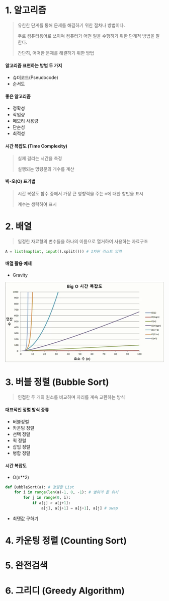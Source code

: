 # 1. 알고리즘

> 유한한 단계를 통해 문제를 해결하기 위한 절차나 방법이다.
>
> 주로 컴퓨터용어로 쓰이며 컴퓨터가 어떤 일을 수행하기 위한 단계적 방법을 말한다.
>
> 간단히, 어떠한 문제를 해결하기 위한 방법

#### 알고리즘 표현하는 방법 두 가지

* 슈더코드(Pseudocode)
* 순서도

#### 좋은 알고리즘

* 정확성
* 작업량
* 메모리 사용량
* 단순성
* 최적성

#### 시간 복잡도 (Time Complexity) 

> 실제 걸리는 시간을 측정
>
> 실행되는 명령문의 개수를 계산

#### 빅-오(O) 표기법

> 시간 복잡도 함수 중에서 가장 큰 영향력을 주는 n에 대한 항만을 표시
>
> 계수는 생략하여 표시



# 2. 배열

> 일정한 자료형의 변수들을 하나의 이름으로 열거하여 사용하는 자료구조

```python
A = list(map(int, input().split())) # 1차원 리스트 입력
```

#### 배열 활용 예제

* Gravity

![image-20210810193035655](List.assets/image-20210810193035655.png)

# 3. 버블 정렬 (Bubble Sort)

> 인접한 두 개의 원소를 비교하며 자리를 계속 교환하는 방식

#### 대표적인 정렬 방식 종류

* 버블정렬
* 카운팅 정렬
* 선택 정렬
* 퀵 정렬
* 삽입 정렬
* 병합 정렬

#### 시간 복잡도

* O(n**2)

```python
def BubbleSort(a): # 정렬할 List
    for i in range(len(a)-1, 0, -1): # 범위의 끝 위치
        for j in range(0, i):
            if a[j] > a[j+1]:
                a[j], a[j+1] = a[j+1], a[j] # swap
```

* 최댓값 구하기

# 4. 카운팅 정렬 (Counting Sort)

# 5. 완전검색

# 6. 그리디 (Greedy Algorithm)

